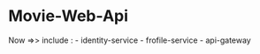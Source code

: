 # Movie-Web-Api
Now =>>
  include :
      - identity-service
      - frofile-service
      - api-gateway
